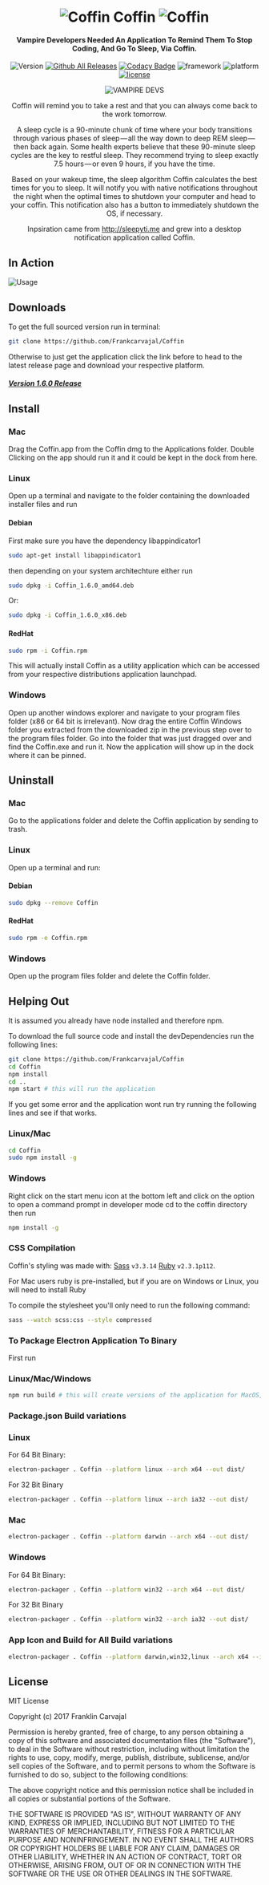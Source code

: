 <div align="center">

 # ![Coffin](https://github.com/Frankcarvajal/Coffin/blob/master/sleep_github.png) Coffin ![Coffin](https://github.com/Frankcarvajal/Coffin/blob/master/sleep_github.png)

 ####  Vampire Developers Needed An Application To Remind Them To Stop Coding, And Go To Sleep, Via Coffin.

![Version](https://img.shields.io/github/release/Frankcarvajal/Coffin/all.svg) [![Github All Releases](https://img.shields.io/github/downloads/Frankcarvajal/Coffin/total.svg)]()  [![Codacy Badge](https://api.codacy.com/project/badge/Grade/12b7f0ba50924e73b3efba2927a8c3ea)](https://www.codacy.com/app/Frankcarvajal/Coffin?utm_source=github.com&amp;utm_medium=referral&amp;utm_content=Frankcarvajal/Coffin&amp;utm_campaign=Badge_Grade)  ![framework](https://img.shields.io/badge/framework-electron-blue.svg)  ![platform](https://img.shields.io/badge/platform-crossplatform-lightgrey.svg)  [![license](https://img.shields.io/github/license/mashape/apistatus.svg?style=plastic)]()


 ![VAMPIRE DEVS](https://github.com/Frankcarvajal/Coffin/blob/master/giphy.gif)

 Coffin will remind you to take a rest and that you can always come back to the work tomorrow.

A sleep cycle is a 90-minute chunk of time where your body transitions through various phases of sleep — all the way down to deep REM sleep — then back again. Some health experts believe that these 90-minute sleep cycles are the key to restful sleep. They recommend trying to sleep exactly 7.5 hours — or even 9 hours, if you have the time.


Based on your wakeup time, the sleep algorithm Coffin calculates the best times for you to sleep. It will notify you with native notifications throughout the night when the optimal times to shutdown your computer and head to your coffin.
This notification also has a button to immediately shutdown the OS, if necessary. 

Inpsiration came from http://sleepyti.me and grew into a desktop notification application called Coffin.

</div>

## In Action

![Usage](https://github.com/Frankcarvajal/Coffin/blob/master/screenshots/Usage.gif)


## Downloads
To get the full sourced version run in terminal:
```bash
git clone https://github.com/Frankcarvajal/Coffin
```

Otherwise to just get the application click the link before to head to the latest release page and download your respective platform.
##### [Version 1.6.0 Release](https://github.com/Frankcarvajal/Coffin/releases/tag/v1.0.0)


## Install

### Mac
Drag the Coffin.app from the Coffin dmg to the Applications folder. Double Clicking on the app should run it and it could be kept in the dock from here.

### Linux
Open up a terminal and navigate to the folder containing the downloaded installer files and run
#### Debian
First make sure you have the dependency libappindicator1
```bash
sudo apt-get install libappindicator1
```
then depending on your system architechture either run

```bash
sudo dpkg -i Coffin_1.6.0_amd64.deb
```
Or:
```bash
sudo dpkg -i Coffin_1.6.0_x86.deb
```
#### RedHat
```bash
sudo rpm -i Coffin.rpm
```
 This will actually install Coffin as a utility application which can be accessed from your respective distributions application launchpad.

### Windows
Open up another windows explorer and navigate to your program files folder (x86 or 64 bit is irrelevant). Now drag the entire Coffin Windows folder you extracted  from the downloaded zip in the previous step over to the program files folder. Go into the folder that was just dragged over and find the Coffin.exe and run it. Now the application will show up in the dock where it can be pinned.

## Uninstall

### Mac
Go to the applications folder and delete the Coffin application by sending to trash.

### Linux
Open up a terminal and run:
#### Debian

```bash
sudo dpkg --remove Coffin
```
#### RedHat

```bash
sudo rpm -e Coffin.rpm
```

### Windows
Open up the program files folder and delete the Coffin folder.

## Helping Out
It is assumed you already have node installed and therefore npm.

To download the full source code and install the devDependencies run the following lines:
```bash
git clone https://github.com/Frankcarvajal/Coffin
cd Coffin
npm install
cd ..
npm start # this will run the application
```   

If you get some error and the application wont run try running the following lines and see if that works.

### Linux/Mac
```bash
cd Coffin
sudo npm install -g
```

### Windows
Right click on the start menu icon at the bottom left and click on the option to open a command prompt in developer mode
cd to the coffin directory then run
```bash
npm install -g
```
### CSS Compilation

Coffin's styling was made with: [Sass](http://sass-lang.com/) `v3.3.14`  [Ruby](https://www.ruby-lang.org/) `v2.3.1p112`.

For Mac users ruby is pre-installed, but if you are on Windows or Linux, you will need to install Ruby

 To compile the stylesheet you'll only need to run the following command:
 ```bash
 sass --watch scss:css --style compressed
 ```


### To Package Electron Application To Binary
First run

### Linux/Mac/Windows
```bash
npm run build # this will create versions of the application for MacOS, Windows, & Linux
```
### Package.json Build variations

### Linux
For 64 Bit Binary:
```bash
electron-packager . Coffin --platform linux --arch x64 --out dist/
```
For 32 Bit Binary
```bash
electron-packager . Coffin --platform linux --arch ia32 --out dist/
```
### Mac
```bash
electron-packager . Coffin --platform darwin --arch x64 --out dist/
```

### Windows
For 64 Bit Binary:
```bash
electron-packager . Coffin --platform win32 --arch x64 --out dist/
```
For 32 Bit Binary
```bash
electron-packager . Coffin --platform win32 --arch ia32 --out dist/
```

### App Icon and Build for All Build variations
```bash
electron-packager . Coffin --platform darwin,win32,linux --arch x64 --icon=iconnameonly --out dist/
```


## License

MIT License

Copyright (c) 2017 Franklin Carvajal

Permission is hereby granted, free of charge, to any person obtaining a copy of this software and associated documentation files (the "Software"), to deal in the Software without restriction, including without limitation the rights to use, copy, modify, merge, publish, distribute, sublicense, and/or sell copies of the Software, and to permit persons to whom the Software is furnished to do so, subject to the following conditions:

The above copyright notice and this permission notice shall be included in all copies or substantial portions of the Software.

THE SOFTWARE IS PROVIDED "AS IS", WITHOUT WARRANTY OF ANY KIND, EXPRESS OR IMPLIED, INCLUDING BUT NOT LIMITED TO THE WARRANTIES OF MERCHANTABILITY, FITNESS FOR A PARTICULAR PURPOSE AND NONINFRINGEMENT. IN NO EVENT SHALL THE AUTHORS OR COPYRIGHT HOLDERS BE LIABLE FOR ANY CLAIM, DAMAGES OR OTHER LIABILITY, WHETHER IN AN ACTION OF CONTRACT, TORT OR OTHERWISE, ARISING FROM, OUT OF OR IN CONNECTION WITH THE SOFTWARE OR THE USE OR OTHER DEALINGS IN THE SOFTWARE.
